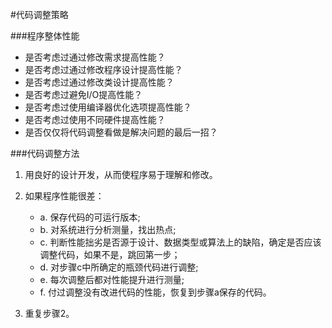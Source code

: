 #代码调整策略


###程序整体性能

* 是否考虑过通过修改需求提高性能？
* 是否考虑过通过修改程序设计提高性能？
* 是否考虑过通过修改类设计提高性能？
* 是否考虑过避免I/O提高性能？
* 是否考虑过使用编译器优化选项提高性能？
* 是否考虑过使用不同硬件提高性能？
* 是否仅仅将代码调整看做是解决问题的最后一招？


###代码调整方法

1. 用良好的设计开发，从而使程序易于理解和修改。
2. 如果程序性能很差：

    - a. 保存代码的可运行版本;
    - b. 对系统进行分析测量，找出热点;
    - c. 判断性能拙劣是否源于设计、数据类型或算法上的缺陷，确定是否应该调整代码，如果不是，跳回第一步；
    - d. 对步骤c中所确定的瓶颈代码进行调整;
    - e. 每次调整后都对性能提升进行测量;
    - f. 付过调整没有改进代码的性能，恢复到步骤a保存的代码。
3. 重复步骤2。
